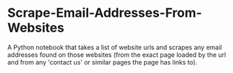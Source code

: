 # Scrape-Email-Addresses-From-Websites
A Python notebook that takes a list of website urls and scrapes any email addresses found on those websites (from the exact page loaded by the url and from any 'contact us' or similar pages the page has links to). 

